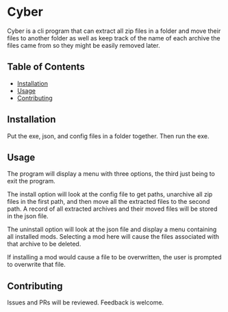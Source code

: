 # Cyber

Cyber is a cli program that can extract all zip files in a folder and move their files to another folder as well as keep track of the name of each archive the files came from so they might be easily removed later.

## Table of Contents
- [Installation](#installation)
- [Usage](#usage)
- [Contributing](#contributing)

## Installation

Put the exe, json, and config files in a folder together. Then run the exe.

## Usage

The program will display a menu with three options, the third just being to exit the program.

The install option will look at the config file to get paths, unarchive all zip files in the first path, and then move all the extracted files to the second path. A record of all extracted archives and their moved files will be stored in the json file.

The uninstall option will look at the json file and display a menu containing all installed mods. Selecting a mod here will cause the files associated with that archive to be deleted.

If installing a mod would cause a file to be overwritten, the user is prompted to overwrite that file.

## Contributing

Issues and PRs will be reviewed. Feedback is welcome.

